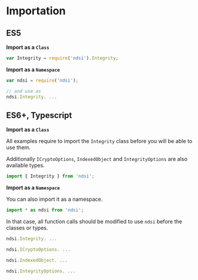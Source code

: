 # Importation

## ES5

**Import as a `Class`**

```js
var Integrity = require('ndsi').Integrity;
```

**Import as a `Namespace`**

```js
var ndsi = require('ndsi');

// and use as
ndsi.Integrity. ...
```

## ES6+, Typescript

**Import as a `Class`**

All examples require to import the `Integrity` class before you will be able to use them.

Additionally `ICryptoOptions`, `IndexedObject` and `IntegrityOptions` are also available types.

```ts
import { Integrity } from 'ndsi';
```

**Import as a `Namespace`**

You can also import it as a namespace.

```ts
import * as ndsi from 'ndsi';
```

In that case, all function calls should be modified to use `ndsi` before the classes or types.

```ts
ndsi.Integrity. ...

ndsi.ICryptoOptions. ...

ndsi.IndexedObject. ...

ndsi.IntegrityOptions. ...
```
